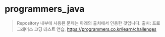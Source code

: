 # programmers_java
>Repository 내부에 사용된 문제는 아래의 출처에서 인용한 것입니다.
>출처: 프로그래머스 코딩 테스트 연습, https://programmers.co.kr/learn/challenges
